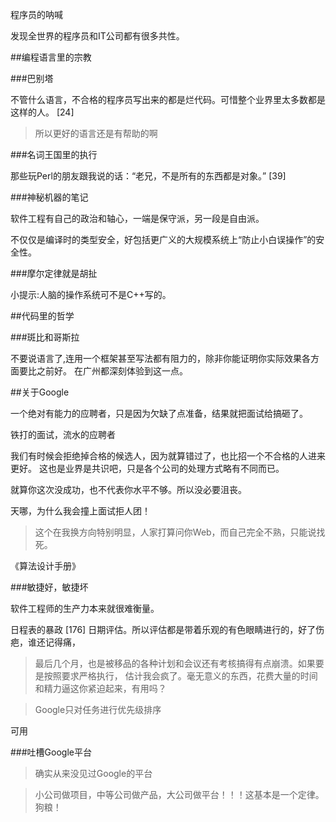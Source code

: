 ﻿程序员的呐喊
 
发现全世界的程序员和IT公司都有很多共性。
 
##编程语言里的宗教

###巴别塔

不管什么语言，不合格的程序员写出来的都是烂代码。可惜整个业界里太多数都是这样的人。
[24]

>所以更好的语言还是有帮助的啊

###名词王国里的执行

那些玩Perl的朋友跟我说的话：“老兄，不是所有的东西都是对象。”
[39]


###神秘机器的笔记

软件工程有自己的政治和轴心，一端是保守派，另一段是自由派。

不仅仅是编译时的类型安全，好包括更广义的大规模系统上“防止小白误操作”的安全性。


###摩尔定律就是胡扯

小提示:人脑的操作系统可不是C++写的。


##代码里的哲学


###斑比和哥斯拉 

不要说语言了,连用一个框架甚至写法都有阻力的，除非你能证明你实际效果各方面要比之前好。
在广州都深刻体验到这一点。


##关于Google

一个绝对有能力的应聘者，只是因为欠缺了点准备，结果就把面试给搞砸了。

铁打的面试，流水的应聘者


我们有时候会拒绝掉合格的候选人，因为就算错过了，也比招一个不合格的人进来更好。
这也是业界是共识吧，只是各个公司的处理方式略有不同而已。

就算你这次没成功，也不代表你水平不够。所以没必要沮丧。


天哪，为什么我会撞上面试拒人团！

>这个在我换方向特别明显，人家打算问你Web，而自己完全不熟，只能说找死。


《算法设计手册》


###敏捷好，敏捷坏 

软件工程师的生产力本来就很难衡量。


日程表的暴政
[176]
日期评估。所以评估都是带着乐观的有色眼睛进行的，好了伤疤，谁还记得痛，

>最后几个月，也是被移品的各种计划和会议还有考核搞得有点崩溃。如果要是按照要求严格执行，
估计我会疯了。毫无意义的东西，花费大量的时间和精力逼这你紧迫起来，有用吗？

>Google只对任务进行优先级排序

可用

###吐槽Google平台

>确实从来没见过Google的平台


>小公司做项目，中等公司做产品，大公司做平台！！！这基本是一个定律。
狗粮！

